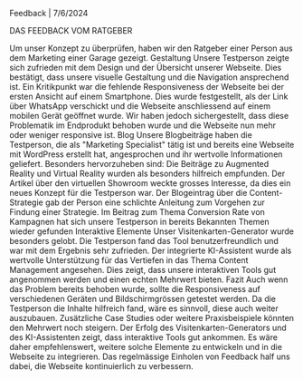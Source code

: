 Feedback | 7/6/2024

DAS FEEDBACK VOM RATGEBER

Um unser Konzept zu überprüfen, haben wir den Ratgeber einer Person aus dem Marketing einer Garage gezeigt.
Gestaltung
Unsere Testperson zeigte sich zufrieden mit dem Design und der Übersicht unserer Webseite. Dies bestätigt, dass unsere visuelle Gestaltung und die Navigation ansprechend ist.
Ein Kritikpunkt war die fehlende Responsiveness der Webseite bei der ersten Ansicht auf einem Smartphone. Dies wurde festgestellt, als der Link über WhatsApp verschickt und die Webseite anschliessend auf einem mobilen Gerät geöffnet wurde. Wir haben jedoch sichergestellt, dass diese Problematik im Endprodukt behoben wurde und die Webseite nun mehr oder weniger responsive ist.
Blog
Unsere Blogbeiträge haben die Testperson, die als "Marketing Specialist" tätig ist und bereits eine Webseite mit WordPress erstellt hat, angesprochen und ihr wertvolle Informationen geliefert. Besonders hervorzuheben sind:
Die Beiträge zu Augmented Reality und Virtual Reality wurden als besonders hilfreich empfunden.
Der Artikel über den virtuellen Showroom weckte grosses Interesse, da dies ein neues Konzept für die Testperson war.
Der Blogeintrag über die Content-Strategie gab der Person eine schlichte Anleitung zum Vorgehen zur Findung einer Strategie.
Im Beitrag zum Thema Conversion Rate von Kampagnen hat sich unsere Testperson in bereits Bekannten Themen wieder gefunden
Interaktive Elemente
Unser Visitenkarten-Generator wurde besonders gelobt. Die Testperson fand das Tool benutzerfreundlich und war mit dem Ergebnis sehr zufrieden.
Der integrierte KI-Assistent wurde als wertvolle Unterstützung für das Vertiefen in das Thema Content Management angesehen.
Dies zeigt, dass unsere interaktiven Tools gut angenommen werden und einen echten Mehrwert bieten.
Fazit
Auch wenn das Problem bereits behoben wurde, sollte die Responsiveness auf verschiedenen Geräten und Bildschirmgrössen getestet werden.
Da die Testperson die Inhalte hilfreich fand, wäre es sinnvoll, diese auch weiter auszubauen. Zusätzliche Case Studies oder weitere Praxisbeispiele könnten den Mehrwert noch steigern.
Der Erfolg des Visitenkarten-Generators und des KI-Assistenten zeigt, dass interaktive Tools gut ankommen. Es wäre daher empfehlenswert, weitere solche Elemente zu entwickeln und in die Webseite zu integrieren.
Das regelmässige Einholen von Feedback half uns dabei, die Webseite kontinuierlich zu verbessern.